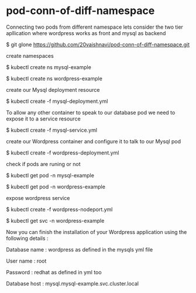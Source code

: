 # pod-conn-of-diff-namespace
Connecting two pods from different namespace
lets consider the two tier apllication where wordpress works as front and mysql as backend

$ git glone https://github.com/20vaishnavi/pod-conn-of-diff-namespace.git 

create namespaces

$ kubectl create ns mysql-example

$ kubectl create ns wordpress-example

create our Mysql deployment resource

$ kubectl create -f mysql-deployment.yml

To allow any other container to speak to our database pod we need to expose it to a service resource

$ kubectl create -f mysql-service.yml

create our Wordpress container and configure it to talk to our Mysql pod

$ kubectl create -f wordpress-deployment.yml

check if pods are runing or not

$ kubectl get pod -n mysql-example

$ kubectl get pod -n wordpress-example

expose wordpress service

$ kubectl create -f wordpress-nodeport.yml

$ kubectl get svc -n wordpress-example

Now you can finish the installation of your Wordpress application using the following details :

Database name : wordpress as defined in the mysqls yml file

User name : root

Password : redhat as defined in yml too

Database host : mysql.mysql-example.svc.cluster.local
